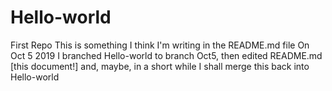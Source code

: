 # Hello-world
First Repo
This is something I think I'm writing in the README.md file
On Oct 5 2019 I branched Hello-world to branch Oct5, then edited README.md [this document!] and, maybe, in a short while I shall merge this back into Hello-world
